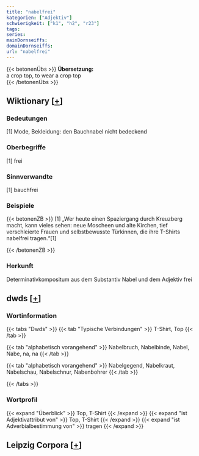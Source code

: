 ```yaml
---
title: "nabelfrei"
kategorien: ["Adjektiv"]
schwierigkeit: ["k1", "h2", "r23"]
tags:
series:
mainDornseiffs:
domainDornseiffs:
url: "nabelfrei"
---
```


{{< betonenÜbs >}}
**Übersetzung:**  
a crop top, to wear a crop top  
{{< /betonenÜbs >}}

## Wiktionary [[+](https://de.wiktionary.org/wiki/nabelfrei)]

### Bedeutungen
[1] Mode, Bekleidung: den Bauchnabel nicht bedeckend  

### Oberbegriffe
[1] frei  

### Sinnverwandte
[1] bauchfrei  

### Beispiele
{{< betonenZB >}}
[1] „Wer heute einen Spaziergang durch Kreuzberg macht, kann vieles sehen: neue Moscheen und alte Kirchen, tief verschleierte Frauen und selbstbewusste Türkinnen, die ihre T-Shirts nabelfrei tragen.“[1]  

{{< /betonenZB >}}
### Herkunft
Determinativkompositum aus dem Substantiv Nabel und dem Adjektiv frei  



## dwds [[+](https://www.dwds.de/wb/nabelfrei)]

### Wortinformation
{{< tabs "Dwds" >}}
{{< tab "Typische Verbindungen" >}}
T-Shirt, Top
{{< /tab >}}

{{< tab "alphabetisch vorangehend" >}}
Nabelbruch, Nabelbinde, Nabel, Nabe, na, na
{{< /tab >}}

{{< tab "alphabetisch vorangehend" >}}
Nabelgegend, Nabelkraut, Nabelschau, Nabelschnur, Nabenbohrer
{{< /tab >}}

{{< /tabs >}}

### Wortprofil
{{< expand "Überblick" >}} Top, T-Shirt {{< /expand >}}
{{< expand "ist Adjektivattribut von" >}} Top, T-Shirt {{< /expand >}}
{{< expand "ist Adverbialbestimmung von" >}} tragen {{< /expand >}}

## Leipzig Corpora [[+](https://corpora.uni-leipzig.de/en/res?word=nabelfrei&corpusId=deu_newscrawl-public_2018)]


